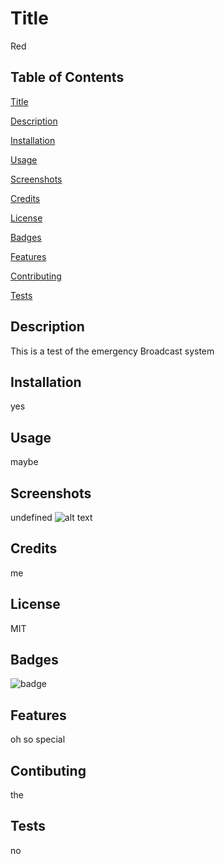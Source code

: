 # Title
  
Red

## Table of Contents

[Title](#title)

[Description](#description)

[Installation](#installation)

[Usage](#usage)

[Screenshots](#screenshots)

[Credits](#credits)

[License](#license)

[Badges](#badges)

[Features](#features)

[Contributing](#contributing)

[Tests](#tests)

## Description

This is a 
test
of the emergency
Broadcast system

## Installation

yes

## Usage

maybe

## Screenshots

undefined
![alt text](assets/images/screenshot.png)

## Credits

me

## License

MIT

## Badges

![badge](https://img.shields.io/static/v1?label=License&message=MIT&color=blue)

## Features

oh so special

## Contibuting

the

## Tests

no

